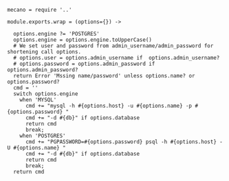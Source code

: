 
    mecano = require '..'
    
    module.exports.wrap = (options={}) ->
      
      options.engine ?= 'POSTGRES'
      options.engine = options.engine.toUpperCase()
      # We set user and password from admin_username/admin_password for shortening call options.
      # options.user = options.admin_username if  options.admin_username?
      # options.password = options.admin_password if  options.admin_password?
      return Error 'Mssing name/password' unless options.name? or options.password?
      cmd = ''
      switch options.engine
        when 'MYSQL'
          cmd += "mysql -h #{options.host} -u #{options.name} -p #{options.password} "
          cmd += "-d #{db}" if options.database
          return cmd
          break;
        when 'POSTGRES'
          cmd += "PGPASSWORD=#{options.password} psql -h #{options.host} -U #{options.name} "
          cmd += "-d #{db}" if options.database
          return cmd
          break;
      return cmd
          
